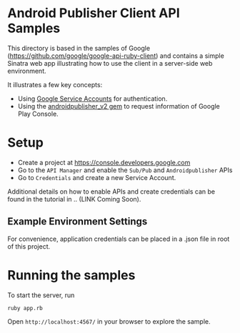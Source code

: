 # Android Publisher Client API Samples

This directory is based in the samples of Google (https://github.com/google/google-api-ruby-client) and contains a simple Sinatra web app illustrating how to use the client
in a server-side web environment.

It illustrates a few key concepts:

* Using [Google Service Accounts](https://console.developers.google.com/apis/credentials) for authentication.
* Using the [androidpublisher_v2 gem](http://www.rubydoc.info/github/google/google-api-ruby-client/Google/Apis/AndroidpublisherV2/AndroidPublisherService) to
  request information of Google Play Console.

# Setup

* Create a project at https://console.developers.google.com
* Go to the `API Manager` and enable the `Sub/Pub` and `Androidpublisher` APIs
* Go to `Credentials` and create a new Service Account.

Additional details on how to enable APIs and create credentials can be
found in the tutorial in .. (LINK Coming Soon).

## Example Environment Settings

For convenience, application credentials can be placed in a .json file in root of this project.


# Running the samples

To start the server, run

```
ruby app.rb
```

Open `http://localhost:4567/` in your browser to explore the sample.
